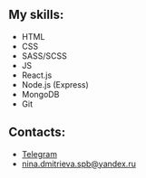 
## My skills:

* HTML
* CSS
* SASS/SCSS
* JS
* React.js
* Node.js (Express)
* MongoDB
* Git

## Contacts:
* [Telegram](https://t.me/nina_dmitrieva_2) 
* nina.dmitrieva.spb@yandex.ru

